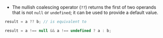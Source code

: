 - The nullish coalescing operator (`??`) returns the first of two operands that is not `null` or `undefined`; it can be used to provide a default value.

```js
result = a ?? b; // is equivalent to

result = a !== null && a !== undefined ? a : b;
```